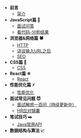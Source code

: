 * **前言**
    * [简介](README.md)
* **JavaScript篇 🧱**
    * [面试问答](javascript/questions.md)
    * [看代码-分析结果](javascript/analysis-code.md)
* **浏览器&网络篇 🕷️**
    * [HTTP](network/http.md)
    * [详谈输入URL之后](network/详谈输入URL之后.md)    
    * [SEO](network/seo.md)    
* **CSS篇 🎨**
    * [CSS](css/css.md)
* **React篇 ⚛️**
    * [React](react/react.md)
* **性能优化篇 ⚡️‍**
    * [性能优化](speed/speed.md)
* **面试常见问题 😈**
    * [面试解惑一百问（持续更新中）](experience/questions.md)
    * [HR应对锦囊](experience/interview-hr.md)
* **笔试技巧 ✒️**
    * [Java常用API](coding-secret/java-api.md)
* **数据结构与算法 📈️**

